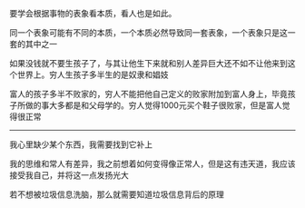 要学会根据事物的表象看本质，看人也是如此。

同一个表象可能有不同的本质，一个本质必然导致同一套表象，一个表象只是这一套的其中之一

如果没钱就不要生孩子了，与其让他生下来就和别人差异巨大还不如不让他来到这个世界上。穷人生孩子多半生的是奴隶和娼妓

富人的孩子多半不败家的，穷人不能把他自己定义的败家附加到富人身上，毕竟孩子所做的事大多都是和父母学的。穷人觉得1000元买个鞋子很败家，但是富人觉得很正常
___
我心里缺少某个东西，我需要找到它补上

我的思维和常人有差异，我之前想着如何变得像正常人，但是这有违天道，我应该接受我自己，并将这一点发扬光大


若不想被垃圾信息洗脑，那么就需要知道垃圾信息背后的原理